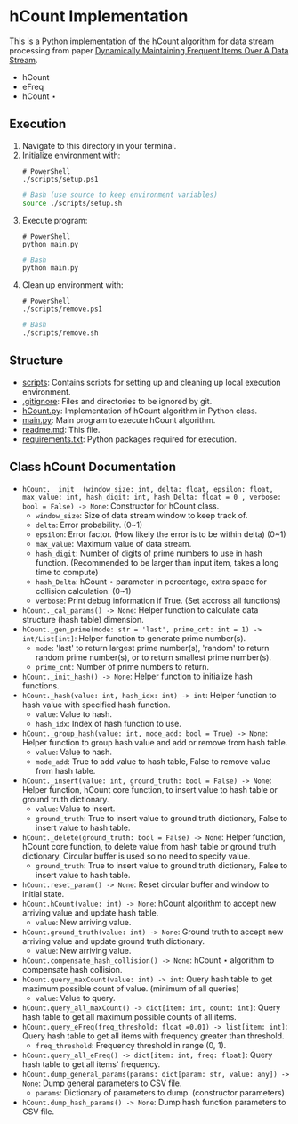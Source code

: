# hCount Implementation

This is a Python implementation of the hCount algorithm for data stream processing from paper [Dynamically Maintaining Frequent Items Over A Data Stream](https://users.monash.edu/~mgaber/jin-cikm03.pdf).

- hCount
- eFreq
- hCount $\star$

## Execution

1. Navigate to this directory in your terminal.
2. Initialize environment with:
    ```pwsh
    # PowerShell
    ./scripts/setup.ps1
    ```
    ```bash
    # Bash (use source to keep environment variables)
    source ./scripts/setup.sh
    ```
3. Execute program:
    ```pwsh
    # PowerShell
    python main.py
    ```
    ```bash
    # Bash
    python main.py
    ```
4. Clean up environment with:
    ```pwsh
    # PowerShell
    ./scripts/remove.ps1
    ```
    ```bash
    # Bash
    ./scripts/remove.sh
    ```
    
## Structure

- [scripts](scripts): Contains scripts for setting up and cleaning up local execution environment.
- [.gitignore](.gitignore): Files and directories to be ignored by git.
- [hCount.py](hCount.py): Implementation of hCount algorithm in Python class.
- [main.py](main.py): Main program to execute hCount algorithm.
- [readme.md](readme.md): This file.
- [requirements.txt](requirements.txt): Python packages required for execution.

## Class hCount Documentation

- `hCount.__init__(window_size: int, delta: float, epsilon: float, max_value: int, hash_digit: int, hash_Delta: float = 0 , verbose: bool = False) -> None`: Constructor for hCount class.
    - `window_size`: Size of data stream window to keep track of.
    - `delta`: Error probability. (0~1)
    - `epsilon`: Error factor. (How likely the error is to be within delta) (0~1)
    - `max_value`: Maximum value of data stream.
    - `hash_digit`: Number of digits of prime numbers to use in hash function. (Recommended to be larger than input item, takes a long time to compute)
    - `hash_Delta`: hCount $\star$ parameter in percentage, extra space for collision calculation. (0~1)
    - `verbose`: Print debug information if True. (Set accross all functions)
- `hCount._cal_params() -> None`: Helper function to calculate data structure (hash table) dimension.
- `hCount._gen_prime(mode: str = 'last', prime_cnt: int = 1) -> int/List[int]`: Helper function to generate prime number(s).
    - `mode`: 'last' to return largest prime number(s), 'random' to return random prime number(s), or to return smallest prime number(s).
    - `prime_cnt`: Number of prime numbers to return.
- `hCount._init_hash() -> None`: Helper function to initialize hash functions.
- `hCount._hash(value: int, hash_idx: int) -> int`: Helper function to hash value with specified hash function.
    - `value`: Value to hash.
    - `hash_idx`: Index of hash function to use.
- `hCount._group_hash(value: int, mode_add: bool = True) -> None`: Helper function to group hash value and add or remove from hash table.
    - `value`: Value to hash.
    - `mode_add`: True to add value to hash table, False to remove value from hash table.
- `hCount._insert(value: int, ground_truth: bool = False) -> None`: Helper function, hCount core function, to insert value to hash table or ground truth dictionary.
    - `value`: Value to insert.
    - `ground_truth`: True to insert value to ground truth dictionary, False to insert value to hash table.
- `hCount._delete(ground_truth: bool = False) -> None`: Helper function, hCount core function, to delete value from hash table or ground truth dictionary. Circular buffer is used so no need to specify value.
    - `ground_truth`: True to insert value to ground truth dictionary, False to insert value to hash table.
- `hCount.reset_param() -> None`: Reset circular buffer and window to initial state.
- `hCount.hCount(value: int) -> None`: hCount algorithm to accept new arriving value and update hash table.
    - `value`: New arriving value.
- `hCount.ground_truth(value: int) -> None`: Ground truth to accept new arriving value and update ground truth dictionary.
    - `value`: New arriving value.
- `hCount.compensate_hash_collision() -> None`: hCount $\star$ algorithm to compensate hash collision.
- `hCount.query_maxCount(value: int) -> int`: Query hash table to get maximum possible count of value. (minimum of all queries)
    - `value`: Value to query.
- `hCount.query_all_maxCount() -> dict[item: int, count: int]`: Query hash table to get all maximum possible counts of all items.
- `hCount.query_eFreq(freq_threshold: float =0.01) -> list[item: int]`: Query hash table to get all items with frequency greater than threshold.
    - `freq_threshold`: Frequency threshold in range (0, 1).
- `hCount.query_all_eFreq() -> dict[item: int, freq: float]`: Query hash table to get all items' frequency.
- `hCount.dump_general_params(params: dict[param: str, value: any]) -> None`: Dump general parameters to CSV file.
    - `params`: Dictionary of parameters to dump. (constructor parameters)
- `hCount.dump_hash_params() -> None`: Dump hash function parameters to CSV file.
